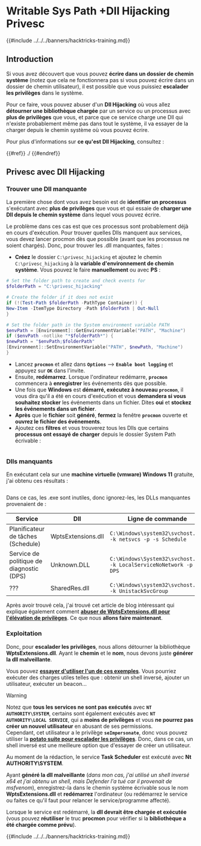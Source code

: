 # Writable Sys Path +Dll Hijacking Privesc

{{#include ../../../banners/hacktricks-training.md}}

## Introduction

Si vous avez découvert que vous pouvez **écrire dans un dossier de chemin système** (notez que cela ne fonctionnera pas si vous pouvez écrire dans un dossier de chemin utilisateur), il est possible que vous puissiez **escalader les privilèges** dans le système.

Pour ce faire, vous pouvez abuser d'un **Dll Hijacking** où vous allez **détourner une bibliothèque chargée** par un service ou un processus avec **plus de privilèges** que vous, et parce que ce service charge une Dll qui n'existe probablement même pas dans tout le système, il va essayer de la charger depuis le chemin système où vous pouvez écrire.

Pour plus d'informations sur **ce qu'est Dll Hijacking**, consultez :

{{#ref}}
./
{{#endref}}

## Privesc avec Dll Hijacking

### Trouver une Dll manquante

La première chose dont vous avez besoin est de **identifier un processus** s'exécutant avec **plus de privilèges** que vous et qui essaie de **charger une Dll depuis le chemin système** dans lequel vous pouvez écrire.

Le problème dans ces cas est que ces processus sont probablement déjà en cours d'exécution. Pour trouver quelles Dlls manquent aux services, vous devez lancer procmon dès que possible (avant que les processus ne soient chargés). Donc, pour trouver les .dll manquantes, faites :

- **Créez** le dossier `C:\privesc_hijacking` et ajoutez le chemin `C:\privesc_hijacking` à la **variable d'environnement de chemin système**. Vous pouvez le faire **manuellement** ou avec **PS** :
```powershell
# Set the folder path to create and check events for
$folderPath = "C:\privesc_hijacking"

# Create the folder if it does not exist
if (!(Test-Path $folderPath -PathType Container)) {
New-Item -ItemType Directory -Path $folderPath | Out-Null
}

# Set the folder path in the System environment variable PATH
$envPath = [Environment]::GetEnvironmentVariable("PATH", "Machine")
if ($envPath -notlike "*$folderPath*") {
$newPath = "$envPath;$folderPath"
[Environment]::SetEnvironmentVariable("PATH", $newPath, "Machine")
}
```
- Lancez **`procmon`** et allez dans **`Options`** --> **`Enable boot logging`** et appuyez sur **`OK`** dans l'invite.
- Ensuite, **redémarrez**. Lorsque l'ordinateur redémarre, **`procmon`** commencera à **enregistrer** les événements dès que possible.
- Une fois que **Windows** est **démarré, exécutez à nouveau `procmon`**, il vous dira qu'il a été en cours d'exécution et vous **demandera si vous souhaitez stocker** les événements dans un fichier. Dites **oui** et **stockez les événements dans un fichier**.
- **Après** que le **fichier** soit **généré**, **fermez** la fenêtre **`procmon`** ouverte et **ouvrez le fichier des événements**.
- Ajoutez ces **filtres** et vous trouverez tous les Dlls que certains **processus ont essayé de charger** depuis le dossier System Path écrivable :

<figure><img src="../../../images/image (945).png" alt=""><figcaption></figcaption></figure>

### Dlls manquants

En exécutant cela sur une **machine virtuelle (vmware) Windows 11** gratuite, j'ai obtenu ces résultats :

<figure><img src="../../../images/image (607).png" alt=""><figcaption></figcaption></figure>

Dans ce cas, les .exe sont inutiles, donc ignorez-les, les DLLs manquantes provenaient de :

| Service                         | Dll                | Ligne de commande                                                    |
| ------------------------------- | ------------------ | ------------------------------------------------------------------ |
| Planificateur de tâches (Schedule)       | WptsExtensions.dll | `C:\Windows\system32\svchost.exe -k netsvcs -p -s Schedule`        |
| Service de politique de diagnostic (DPS) | Unknown.DLL        | `C:\Windows\System32\svchost.exe -k LocalServiceNoNetwork -p -s DPS` |
| ???                             | SharedRes.dll      | `C:\Windows\system32\svchost.exe -k UnistackSvcGroup`              |

Après avoir trouvé cela, j'ai trouvé cet article de blog intéressant qui explique également comment [**abuser de WptsExtensions.dll pour l'élévation de privilèges**](https://juggernaut-sec.com/dll-hijacking/#Windows_10_Phantom_DLL_Hijacking_-_WptsExtensionsdll). Ce que nous **allons faire maintenant**.

### Exploitation

Donc, pour **escalader les privilèges**, nous allons détourner la bibliothèque **WptsExtensions.dll**. Ayant le **chemin** et le **nom**, nous devons juste **générer la dll malveillante**.

Vous pouvez [**essayer d'utiliser l'un de ces exemples**](./#creating-and-compiling-dlls). Vous pourriez exécuter des charges utiles telles que : obtenir un shell inversé, ajouter un utilisateur, exécuter un beacon...

> [!WARNING]
> Notez que **tous les services ne sont pas exécutés** avec **`NT AUTHORITY\SYSTEM`**, certains sont également exécutés avec **`NT AUTHORITY\LOCAL SERVICE`**, qui a **moins de privilèges** et vous **ne pourrez pas créer un nouvel utilisateur** en abusant de ses permissions.\
> Cependant, cet utilisateur a le privilège **`seImpersonate`**, donc vous pouvez utiliser la [**potato suite pour escalader les privilèges**](../roguepotato-and-printspoofer.md). Donc, dans ce cas, un shell inversé est une meilleure option que d'essayer de créer un utilisateur.

Au moment de la rédaction, le service **Task Scheduler** est exécuté avec **Nt AUTHORITY\SYSTEM**.

Ayant **généré la dll malveillante** (_dans mon cas, j'ai utilisé un shell inversé x64 et j'ai obtenu un shell, mais Defender l'a tué car il provenait de msfvenom_), enregistrez-la dans le chemin système écrivable sous le nom **WptsExtensions.dll** et **redémarrez** l'ordinateur (ou redémarrez le service ou faites ce qu'il faut pour relancer le service/programme affecté).

Lorsque le service est redémarré, la **dll devrait être chargée et exécutée** (vous pouvez **réutiliser** le truc **procmon** pour vérifier si la **bibliothèque a été chargée comme prévu**).

{{#include ../../../banners/hacktricks-training.md}}
